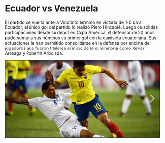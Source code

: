 # Ecuador vs Venezuela

El partido de vuelta ante la Vinotinto terminó en victoria de 1-0 para Ecuador, el único gol del partido lo realizó Piero Hincapié. Luego de sólidas participaciones desde su debut en Copa América, el defensor de 20 años pudo sumar a sus números su primer gol con la camiseta ecuatoriana. Sus actuaciones le han permitido consolidarse en la defensa por encima de jugadores que fueron titulares al inicio de la eliminatoria como Xavier Arreaga y Roberth Arboleda.

![Texto alternativo](3.png)